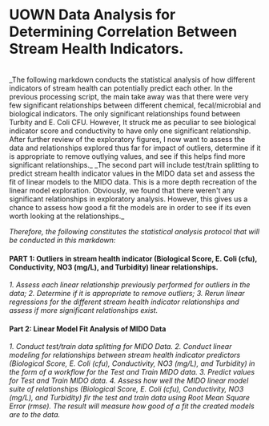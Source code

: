 # UOWN Data Analysis for Determining Correlation Between Stream Health Indicators.
</br>
_The following markdown conducts the statistical analysis of how different indicators of stream health can potentially predict each other. In the previous processing script, the main take away was that there were very few significant relationships between different chemical, fecal/microbial and biological indicators. The only significant relationships found between Turbity and E. Coli CFU. However, It struck me as peculiar to see biological indicator score and conductivity to have only one significant relationship. After further review of the exploratory figures, I now want to assess the data and relationships explored thus far for impact of outliers, determine if it is appropriate to remove outlying values, and see if this helps find more significant relationships._
_The second part will include test/train splitting to predict stream health indicator values in the MIDO data set and assess the fit of linear models to the MIDO data. This is a more depth recreation of the linear model exploration. Obviously, we found that there weren't any significant relationships in exploratory analysis. However, this gives us a chance to assess how good a fit the models are in order to see if its even worth looking at the relationships._ 

</br>

_Therefore, the following constitutes the statistical analysis protocol that will be conducted in this markdown:_
</br>
#### PART 1: Outliers in stream health indicator (Biological Score, E. Coli (cfu), Conductivity, NO3 (mg/L), and Turbidity) linear relationships.
_1. Assess each linear relationship previously performed for outliers in the data;_
_2. Determine if it is appropriate to remove outliers;_
_3. Rerun linear regressions for the different stream health indicator relationships and assess if more significant relationships exist._
</br>
#### Part 2: Linear Model Fit Analysis of MIDO Data
_1. Conduct test/train data splitting for MIDO Data._
_2. Conduct linear modeling for relationships between stream health indicator predictors (Biological Score, E. Coli (cfu), Conductivity, NO3 (mg/L), and Turbidity) in the form of a workflow for the Test and Train MIDO data._
_3. Predict values for Test and Train MIDO data._
_4. Assess how well the MIDO linear model suite of relationships (Biological Score, E. Coli (cfu), Conductivity, NO3 (mg/L), and Turbidity) fir the test and train data using Root Mean Square Error (rmse). The result will measure how good of a fit the created models are to the data._
